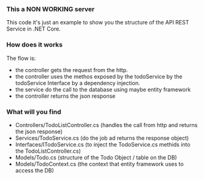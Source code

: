 ### This a NON WORKING server

This code it's just an example to show you the structure of the API REST Service in .NET Core.

### How does it works

The flow is: 

 - the controller gets the request from the http.
 - the controller uses the methos exposed by the todoService by the todoService Interface by a dependency injection.
 - the service do the call to the database using maybe entity framework
 - the controller returns the json response


### What will you find

- Controllers/TodoListController.cs (handles the call from http and returns the json response)
- Services/TodoService.cs (do the job ad returns the response object)
- Interfaces/ITodoService.cs (to inject the TodoService.cs methids into the TodoListController.cs)
- Models/Todo.cs (structure of the Todo Object / table on the DB)
- Models/TodoContext.cs (the context that entity framework uses to access the DB)
